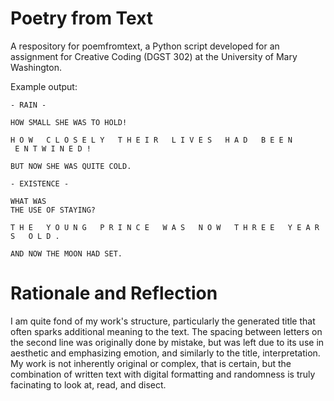 # Poetry from Text
A respository for poemfromtext, a Python script developed for an assignment for Creative Coding (DGST 302) at the University of Mary Washington.

Example output:
```
- RAIN -

HOW SMALL SHE WAS TO HOLD!

H O W   C L O S E L Y   T H E I R   L I V E S   H A D   B E E N 
 E N T W I N E D ! 

BUT NOW SHE WAS QUITE COLD.
```
```
- EXISTENCE -

WHAT WAS
THE USE OF STAYING?

T H E   Y O U N G   P R I N C E   W A S   N O W   T H R E E   Y E A R S   O L D . 

AND NOW THE MOON HAD SET.
```
# Rationale and Reflection
I am quite fond of my work's structure, particularly the generated title that often sparks additional meaning to the text. The spacing between letters on the second line was originally done by mistake, but was left due to its use in aesthetic and emphasizing emotion, and similarly to the title, interpretation. My work is not inherently original or complex, that is certain, but the combination of written text with digital formatting and randomness is truly facinating to look at, read, and disect.
